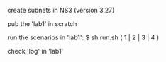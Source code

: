 create subnets in NS3 (version 3.27)

pub the 'lab1' in scratch

run the scenarios in 'lab1':
$ sh run.sh ( 1 | 2 | 3 | 4 )

check 'log' in 'lab1'
